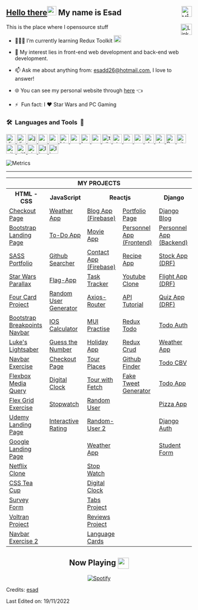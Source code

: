 ## <a href="https://youtu.be/frszEJb0aOo?t=4" ><span>Hello there</span></a><img src="https://media.giphy.com/media/hvRJCLFzcasrR4ia7z/giphy.gif" width="25" height="25"> My name is Esad <img src="https://komarev.com/ghpvc/?username=esadakman" alt="visitor counter" align="right" valign="center" height="28.5"/>

This is the place where I opensource stuff <a href="https://www.linkedin.com/" target="_blank" rel="noreferrer"> <img  src="https://img.shields.io/badge/-Linkedin-05122A?style=flat&logo=Linkedin&logoColor=blue" alt="Linkedin" height="30" align="right" valign="center" /> </a>



- 👨🏽‍💻 I’m currently learning Redux Toolkit&nbsp;<img  src="https://user-images.githubusercontent.com/98649983/202844370-30251b94-8f59-438c-bb96-b673acd4c798.png" alt="redux" width="20" height="20"/>
- 🤔 My interest lies in front-end web development and back-end web development.
- 📫 Ask me about anything from: [esadd26@hotmail.com](mailto:esadd26@hotmail.com), I love to answer!
- 🌐 You can see my personal website through [here](https://esadakman.github.io/) 👈

- ⚡ &nbsp;Fun fact: I :heart: Star Wars and PC Gaming

### <b>🛠️&nbsp;&nbsp;Languages&nbsp;and&nbsp;Tools&nbsp;&nbsp;🚀</b>

<p >    
<a href="https://www.python.org" target="_blank" rel="noreferrer"> <img  src="https://img.shields.io/badge/-Python-05122A?style=flat&logo=python&" alt="django"   height="25"/> </a>  
<a href="https://www.djangoproject.com/" target="_blank" rel="noreferrer"> <img  src="https://img.shields.io/badge/Django-092E20?style=flat&logo=django" alt="django" height="25"/> </a> 
<a href="https://www.javascript.org" target="_blank" rel="noreferrer"><img  src="https://img.shields.io/badge/-JavaScript-05122A?style=flat&logo=JavaScript&logoColor=yellow" alt="javascript" height="25"/> </a>
<a href="https://reactjs.org/" target="_blank" rel="noreferrer"><img  src="https://img.shields.io/badge/React-276DC3?style=flat&logo=React&color=05122A" alt="react" height="25"/>  </a> 
<a href="https://redux.js.org/" target="_blank" rel="noreferrer"><img  src="https://img.shields.io/badge/Redux-276DC3?style=flat&logo=Redux&logoColor=764ABC&color=05122A" alt="react" height="25"/>  </a> 
<a href="https://html.com" target="_blank" rel="noreferrer"><img src="https://img.shields.io/badge/HTML5-276DC3?style=flat&logo=HTML5&color=05122A" alt="html5" height="25"/> </a> 
<a href="https://www.w3.org/Style/CSS/Overview.en.html" target="_blank" rel="noreferrer"> <img src="https://img.shields.io/badge/CSS3-276DC3?style=flat&logo=CSS3&logoColor=blue&color=05122A" alt="css3" height="25"/> </a> 
<a href="https://getbootstrap.com/" target="_blank" rel="noreferrer"> <img  src="https://img.shields.io/badge/Bootstrap-276DC3?style=flat&logo=Bootstrap&color=05122A" alt="bootstrap" height="25"/>  
<a href="https://sass-lang.com/" target="_blank" rel="noreferrer"> <img  src="https://img.shields.io/badge/SASS-276DC3?style=flat&logo=SASS&color=05122A" alt="sass" height="25"/> 
<a href="https://tailwindcss.com/" target="_blank" rel="noreferrer"> <img  src="https://img.shields.io/badge/TailwindCSS-276DC3?style=flat&logo=TailwindCSS&color=05122A" alt="tailwind" height="25"/>  
<a href="https://git-scm.com/" target="_blank" rel="noreferrer"> </a>
<a href="https://styled-components.com/" rel="noreferrer"> <img src="https://img.shields.io/badge/Styled Components-276DC3?style=flat&logo=StyledComponents&color=05122A" alt="styled_components" height="25"/> </a> 
<a href="https://mui.com/" target="_blank" rel="noreferrer"> <img src="https://img.shields.io/badge/MUI-276DC3?style=flat&logo=MUI&color=05122A" alt="mui" height="25"/> </a> 
<a href="https://firebase.google.com/" target="_blank" rel="noreferrer"> <img src="https://img.shields.io/badge/Firebase-276DC3?style=flat&logo=Firebase&color=05122A" alt="mui" height="25"/> </a> 
<a href="https://www.sqlite.org/index.html" target="_blank" rel="noreferrer"> <img src="https://img.shields.io/badge/SQLite-276DC3?style=flat&logo=SQLite&color=05122A " alt="slack" height="25"/> </a>  
<a href="https://www.postgresql.org/" target="_blank" rel="noreferrer"> <img src="https://img.shields.io/badge/PostgreSQL-276DC3?style=flat&logo=PostgreSQL&color=05122A" alt="slack" height="25"/> </a>  
<a href="https://www.postman.com/" target="_blank" rel="noreferrer"> <img src="https://img.shields.io/badge/Postman-276DC3?style=flat&logo=Postman&color=05122A" alt="Postman" height="25"/> </a> 
<a href="https://git-scm.com" target="_blank" rel="noreferrer"> <img src="https://img.shields.io/badge/Git-276DC3?style=flat&logo=Git&color=05122A" alt="git" height="25"/> </a>   
<a href="https://github.com" target="_blank" rel="noreferrer"> <img src="https://img.shields.io/badge/Github-276DC3?style=flat&logo=GITHUB&color=05122A" alt="gitHub" height="25"/> </a>   
<a href="https://gitlab.com" target="_blank" rel="noreferrer"> <img src="https://img.shields.io/badge/Gitlab-276DC3?style=flat&logo=Gitlab&color=05122A" alt="gitlab" height="25"/> </a>   
<a href="https://code.visualstudio.com/" target="_blank" rel="noreferrer"> <img src="https://img.shields.io/badge/VS_Code-0078D4?style=flat&logo=visual%20studio%20code&logoColor=blue&color=05122A" alt="visualstudio" height="25"/> </a>   
<a href="https://www.linux.org" target="_blank" rel="noreferrer"> <img src="https://img.shields.io/badge/Jira-276DC3?style=flat&logo=Jira&logoColor=blue&color=05122A" alt="linux" height="25"/> </a> 
<a href="https://www.linux.org" target="_blank" rel="noreferrer"> <img src="https://img.shields.io/badge/Linux-276DC3?style=flat&logo=Linux&logoColor=white&color=05122A" alt="linux" height="25"/> </a> 
</p>

![Metrics](https://metrics.lecoq.io/esadakman?template=classic&base.header=0&base.activity=0&base.community=0&base.repositories=0&base.metadata=0&languages=1&isocalendar=1&base=header%2C%20activity%2C%20community%2C%20repositories%2C%20metadata&base.indepth=false&base.hireable=false&base.skip=false&isocalendar=false&isocalendar.duration=full-year&languages=false&languages.ignored=procfile&languages.limit=8&languages.threshold=0%25&languages.other=false&languages.colors=github&languages.aliases=Jupyter%20Notebook%3APython&languages.sections=most-used&languages.indepth=false&languages.analysis.timeout=15&languages.categories=markup%2C%20programming&languages.recent.categories=markup%2C%20programming&languages.recent.load=300&languages.recent.days=14&config.timezone=Europe%2FIstanbul&config.display=large)

---

<div align='center'>
<table>
  <tr>
      <th colspan="5">MY PROJECTS</th>
  </tr>
  <tr > 
      <th>HTML - CSS</th>
      <th>JavaScript</th>  
      <th colspan=2 >Reactjs</th>    
      <th>Django</th>  
  </tr>

  <tr>
    <td><a href="https://github.com/esadakman/html-checkout-form" >Checkout Page</a></td>
    <td><a href="https://github.com/esadakman/javascript-weather-app" >Weather App</a></td>
    <td><a href="https://github.com/esadakman/reactjs-fireblog" >Blog App (Firebase)</a></td> 
    <td><a href="https://github.com/esadakman/esadakman.github.io" >Portfolio Page </a></td>
    <td><a href="https://github.com/esadakman/django-blog-app" >Django Blog</a></td>
  </tr>

  <tr>
    <td><a href="https://github.com/esadakman/html-bootstrap-landing-page" >Bootstrap Landing Page</a></td> 
    <td><a href="https://github.com/esadakman/javascript-todo-app" >To-Do App</a></td>
    <td><a href="https://github.com/esadakman/reactjs-movie-app" >Movie App</a></td>
    <td><a href="https://github.com/esadakman/reactjs-personnel-app-frontend" >Personnel App (Frontend)</a></td>
    <td><a href="https://github.com/esadakman/django-personnel-app-backend" >Personnel App (Backend)</a></td>
  </tr>
  
  <tr>
    <td><a href="https://github.com/esadakman/html-sass-portfolio-project" >SASS Portfolio</a></td>
    <td><a href="https://github.com/esadakman/javascript-github-searcher" >Github Searcher</a></td>
    <td><a href="https://github.com/esadakman/reactjs-fireContact" >Contact App (Firebase)</a></td>
    <td><a href="https://github.com/esadakman/reactjs-recipe-app" >Recipe App</a></td>
    <td><a href="https://github.com/esadakman/django-stock-app" >Stock App (DRF)</a></td>
  </tr>
  
  <tr>
    <td><a href="https://github.com/esadakman/html-starwars-parallax" >Star Wars Parallax </a></td>
    <td><a href="https://github.com/esadakman/javascript-flag-app" >Flag-App</a></td>
    <td><a href="https://github.com/esadakman/reactjs-task-tracker" >Task Tracker</a></td>
    <td><a href="https://github.com/esadakman/reactjs-youtube-clone" >Youtube Clone</a></td>
    <td><a href="https://github.com/esadakman/django-flight-app" >Flight App (DRF)</a></td>
  </tr>
  
  <tr>
    <td><a href="https://github.com/esadakman/html-four-card-feature" >Four Card Project</a></td>
    <td><a href="https://github.com/esadakman/javascript-random-user-generator" >Random User Generator</a></td>
    <td><a href="https://github.com/esadakman/reactjs-axios-router" >Axios-Router</a></td>
    <td><a href="https://github.com/esadakman/reactjs-api-tutorial" >API Tutorial </a></td>
    <td><a href="https://github.com/esadakman/django-quiz-app" >Quiz App (DRF)</a></td>
  </tr>
  
  <tr>
    <td><a href="https://github.com/esadakman/bootstrap_breakpoints_navbar"  rel="noreferrer">Bootstrap Breakpoints Navbar</a></td>
    <td><a href="https://github.com/esadakman/javascript-ios-calculator" >IOS Calculator</a></td> 
    <td><a href="https://github.com/esadakman/reactjs-mui-example" >MUI Practise </a></td>
    <td><a href="https://github.com/esadakman/reactjs-redux-todo" >Redux Todo</a></td>
    <td><a href="https://github.com/esadakman/django-auth-todo" >Todo Auth</a></td>
  </tr>
  
  <tr>
    <td><a href="https://github.com/esadakman/lightsaber"  rel="noreferrer">Luke's Lightsaber</a></td>
    <td><a href="https://github.com/esadakman/javascript-guess-the-number" >Guess the Number </a></td>
    <td><a href="https://github.com/esadakman/reactjs-holidaysApp" >Holiday App</a></td>
    <td><a href="https://github.com/esadakman/reactjs-redux-crud" >Redux Crud</a></td>
    <td><a href="https://github.com/esadakman/django-weather-app" >Weather App</a></td>
  </tr>
  
  <tr>
    <td><a href="https://github.com/esadakman/navbar_exercise" >Navbar Exercise</a></td> 
    <td><a href="https://github.com/esadakman/javascript-shopping-cart" >Checkout Page</a></td>
    <td><a href="https://github.com/esadakman/reactjs-tour-places" >Tour Places</a></td>
    <td><a href="https://github.com/esadakman/reactjs-github-finder" >Github Finder</a></td>
    <td><a href="https://github.com/esadakman/django-todo-CBV" >Todo CBV</a></td>
  </tr>

  <tr>  
    <td><a href="https://github.com/esadakman/media_query_exercise_1" >Flexbox Media Query</a></td>
    <td><a href="https://github.com/esadakman/javascript-digital-clock" >Digital Clock</a></td>
    <td><a href="https://github.com/esadakman/reactjs-tour-project" >Tour with Fetch </a></td>
    <td><a href="https://github.com/esadakman/reactjs-tweet-generator" >Fake Tweet Generator</a></td>
    <td><a href="https://github.com/esadakman/django_todo" >Todo App</a></td>
  </tr>
  
  <tr>
    <td><a href="https://github.com/esadakman/flex_grid_exercise" >Flex Grid Exercise</a></td>
    <td><a href="https://github.com/esadakman/javascript-stop-watch" >Stopwatch</a></td>
    <td><a href="https://github.com/esadakman/reactjs-random-user" >Random User</a></td>
    <td><a href="" > </a></td>
    <td><a href="https://github.com/esadakman/django-pizza-app" >Pizza App</a></td>
  </tr>
  
  <tr>
    <td><a href="https://github.com/esadakman/udemy-landing-page" >Udemy Landing Page</a></td> 
    <td><a href="https://github.com/esadakman/javascript-interactive-rating"  rel="noreferrer">Interactive Rating</a></td>
    <td><a href="https://github.com/esadakman/reactjs-random-user-2" >Random-User 2</a></td>
    <td><a href="" > </a></td> 
    <td><a href="https://github.com/esadakman/django-auth" >Django Auth</a></td> 
  </tr>
  
  <tr>
    <td><a href="https://github.com/esadakman/google_landing_page" >Google Landing Page</a></td> 
    <td><a href=" " > </a></td>
    <td><a href="https://github.com/esadakman/reactjs-weather-app" >Weather App </a></td>
    <td><a href="" > </a></td>
    <td><a href="https://github.com/esadakman/django_crud_project" >Student Form</a></td> 
  </tr>
  
  <tr>
    <td><a href="https://github.com/esadakman/netflix-clone" >Netflix Clone</a></td>
    <td><a href="" > </a></td>
    <td><a href="https://github.com/esadakman/reactjs-stop-watch" >Stop Watch</a></td>
    <td><a href="" > </a></td>
    <td><a href="" > </a></td> 
  </tr>
  
  <tr>
    <td><a href="https://github.com/esadakman/CSS_Tea_Cup" >CSS Tea Cup</a></td> 
    <td><a href="" > </a></td>
    <td><a href="https://github.com/esadakman/reactjs-digital-clock" >Digital Clock</a></td>
    <td><a href="" > </a></td>
    <td><a href="" > </a></td>
  </tr>
  
  <tr>
    <td><a href="https://github.com/esadakman/Survey_Form" >Survey Form</a></td>
    <td><a href="" > </a></td>
    <td><a href="https://github.com/esadakman/reactjs-tabs-project" >Tabs Project</a></td>
    <td><a href="" > </a></td>
    <td><a href="" > </a></td>
  </tr>

  <tr>
    <td><a href="https://github.com/esadakman/Voltran" >Voltran Project</a></td> 
    <td><a href="" > </a></td>
    <td><a href="https://github.com/esadakman/reactjs-reviews-project" >Reviews Project</a></td>
    <td><a href="" > </a></td>
    <td><a href="" > </a></td>
  </tr>

  <tr>
    <td><a href="https://github.com/esadakman/nav_bar_responsive" >Navbar Exercise 2</a></td>
    <td><a href="" > </a></td>
    <td><a href="https://github.com/esadakman/reactjs-lang-cards" >Language Cards</a></td>
    <td><a href="" > </a></td>
    <td><a href="" > </a></td>
  </tr>

</table>
</div>

<!-- ---- -->
<div align="center">

## Now Playing <img src="https://www.freepnglogos.com/uploads/spotify-logo-png/spotify-download-logo-30.png" align="center" valign="center" width="30" height="30">

[![Spotify](https://spotify-now-playing-esadakman.vercel.app/api/spotify?background_color=0d1117&border_color=ffffff)](https://open.spotify.com/user/215d3sm5u7debtsq4sywdrvwa)

</div> 

Credits: [esad](https://github.com/esadakman)

Last Edited on: 19/11/2022
